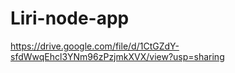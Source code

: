 # Liri-node-app

https://drive.google.com/file/d/1CtGZdY-sfdWwqEhcl3YNm96zPzjmkXVX/view?usp=sharing
